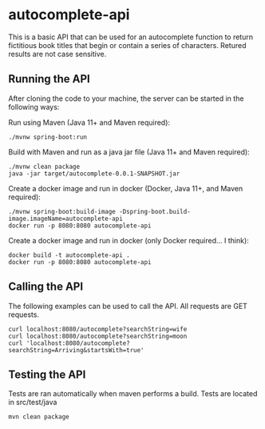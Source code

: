 # autocomplete-api
This is a basic API that can be used for an autocomplete function to return fictitious book titles that begin or contain a series of characters.  Retured results are not case sensitive.

## Running the API
After cloning the code to your machine, the server can be started in the following ways:

Run using Maven (Java 11+ and Maven required):
```
./mvnw spring-boot:run
```

Build with Maven and run as a java jar file (Java 11+ and Maven required):
```
./mvnw clean package
java -jar target/autocomplete-0.0.1-SNAPSHOT.jar
```

Create a docker image and run in docker (Docker, Java 11+, and Maven required):
```
./mvnw spring-boot:build-image -Dspring-boot.build-image.imageName=autocomplete-api
docker run -p 8080:8080 autocomplete-api
```

Create a docker image and run in docker (only Docker required... I think):
```
docker build -t autocomplete-api .
docker run -p 8080:8080 autocomplete-api
```

## Calling the API
The following examples can be used to call the API.  All requests are GET requests.
```
curl localhost:8080/autocomplete?searchString=wife
curl localhost:8080/autocomplete?searchString=moon
curl 'localhost:8080/autocomplete?searchString=Arriving&startsWith=true'
```

## Testing the API
Tests are ran automatically when maven performs a build.  Tests are located in src/test/java
```
mvn clean package
```

